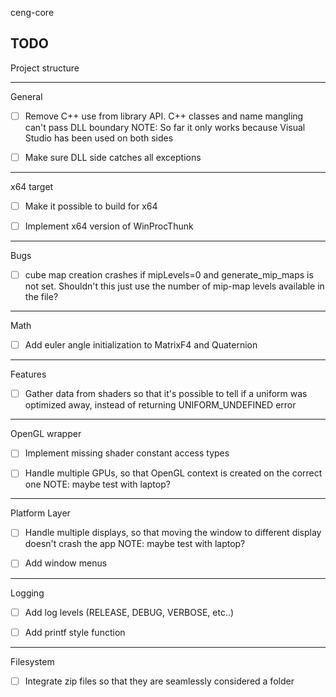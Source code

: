 ceng-core

TODO
------------------------------------------
Project structure

------------------------------------------
General

- [ ] Remove C++ use from library API. C++ classes and name mangling can't pass DLL boundary
      NOTE: So far it only works because Visual Studio has been used on both sides

- [ ] Make sure DLL side catches all exceptions

------------------------------------------
x64 target

- [ ] Make it possible to build for x64

- [ ] Implement x64 version of WinProcThunk

------------------------------------------
Bugs

- [ ] cube map creation crashes if mipLevels=0 and generate_mip_maps is not set.
      Shouldn't this just use the number of mip-map levels available in the file?

------------------------------------------
Math

- [ ] Add euler angle initialization to MatrixF4 and Quaternion

------------------------------------------
Features

- [ ] Gather data from shaders so that it's possible to tell if a uniform was optimized
      away, instead of returning UNIFORM_UNDEFINED error

------------------------------------------
OpenGL wrapper

- [ ] Implement missing shader constant access types

- [ ] Handle multiple GPUs, so that OpenGL context is created on the correct one
      NOTE: maybe test with laptop?

------------------------------------------
Platform Layer

- [ ] Handle multiple displays, so that moving the window to different display doesn't crash the app
      NOTE: maybe test with laptop?

- [ ] Add window menus

------------------------------------------
Logging

- [ ] Add log levels (RELEASE, DEBUG, VERBOSE, etc..)

- [ ] Add printf style function

------------------------------------------
Filesystem

- [ ] Integrate zip files so that they are seamlessly considered a folder